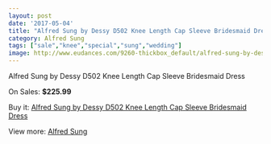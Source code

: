 ```yaml
---
layout: post
date: '2017-05-04'
title: "Alfred Sung by Dessy D502 Knee Length Cap Sleeve Bridesmaid Dress"
category: Alfred Sung
tags: ["sale","knee","special","sung","wedding"]
image: http://www.eudances.com/9260-thickbox_default/alfred-sung-by-dessy-d502-knee-length-cap-sleeve-bridesmaid-dress.jpg
---
```

Alfred Sung by Dessy D502 Knee Length Cap Sleeve Bridesmaid Dress

On Sales: **$225.99**
<a href="https://www.eudances.com/en/alfred-sung/3101-alfred-sung-by-dessy-d502-knee-length-cap-sleeve-bridesmaid-dress.html"><amp-img layout="responsive" width="600" height="600" src="//www.eudances.com/9260-thickbox_default/alfred-sung-by-dessy-d502-knee-length-cap-sleeve-bridesmaid-dress.jpg" alt="Alfred Sung by Dessy D502 Knee Length Cap Sleeve Bridesmaid Dress 0" /></a>
<a href="https://www.eudances.com/en/alfred-sung/3101-alfred-sung-by-dessy-d502-knee-length-cap-sleeve-bridesmaid-dress.html"><amp-img layout="responsive" width="600" height="600" src="//www.eudances.com/9263-thickbox_default/alfred-sung-by-dessy-d502-knee-length-cap-sleeve-bridesmaid-dress.jpg" alt="Alfred Sung by Dessy D502 Knee Length Cap Sleeve Bridesmaid Dress 1" /></a>
<a href="https://www.eudances.com/en/alfred-sung/3101-alfred-sung-by-dessy-d502-knee-length-cap-sleeve-bridesmaid-dress.html"><amp-img layout="responsive" width="600" height="600" src="//www.eudances.com/9262-thickbox_default/alfred-sung-by-dessy-d502-knee-length-cap-sleeve-bridesmaid-dress.jpg" alt="Alfred Sung by Dessy D502 Knee Length Cap Sleeve Bridesmaid Dress 2" /></a>
<a href="https://www.eudances.com/en/alfred-sung/3101-alfred-sung-by-dessy-d502-knee-length-cap-sleeve-bridesmaid-dress.html"><amp-img layout="responsive" width="600" height="600" src="//www.eudances.com/9261-thickbox_default/alfred-sung-by-dessy-d502-knee-length-cap-sleeve-bridesmaid-dress.jpg" alt="Alfred Sung by Dessy D502 Knee Length Cap Sleeve Bridesmaid Dress 3" /></a>

Buy it: [Alfred Sung by Dessy D502 Knee Length Cap Sleeve Bridesmaid Dress](https://www.eudances.com/en/alfred-sung/3101-alfred-sung-by-dessy-d502-knee-length-cap-sleeve-bridesmaid-dress.html "Alfred Sung by Dessy D502 Knee Length Cap Sleeve Bridesmaid Dress")

View more: [Alfred Sung](https://www.eudances.com/en/52-alfred-sung "Alfred Sung")